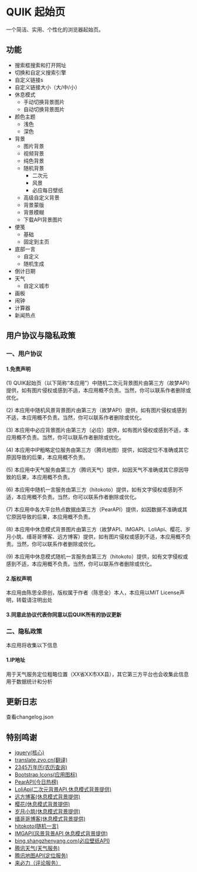 # QUIK 起始页

一个简洁、实用、个性化的浏览器起始页。

## 功能

- 搜索框搜索和打开网址
- 切换和自定义搜索引擎
- 自定义链接s
- 自定义链接大小（大/中/小）
- 休息模式
  - 手动切换背景图片 
  - 自动切换背景图片 
- 颜色主题
  - 浅色
  - 深色
- 背景
  - 图片背景
  - 视频背景
  - 纯色背景
  - 随机背景
    - 二次元
    - 风景
    - 必应每日壁纸
  - 高级自定义背景
  - 背景蒙版
  - 背景模糊
  - 下载API背景图片
- 便笺
  - 基础
  - 固定到主页
- 底部一言
  - 自定义
  - 随机生成
- 倒计日期
- 天气
  - 自定义城市
- 画板
- 闹钟
- 计算器
- 新闻热点

## 用户协议与隐私政策

### 一、用户协议

#### 1.免责声明

<p>(1) QUIK起始页（以下简称“本应用”）中随机二次元背景图片由第三方（故梦API）提供，如有图片侵权或感到不适，本应用概不负责。当然，你可以联系作者删除或优化。</p>
<p>(2) 本应用中随机风景背景图片由第三方（故梦API）提供，如有图片侵权或感到不适，本应用概不负责。当然，你可以联系作者删除或优化。</p>
<p>(3) 本应用中必应背景图片由第三方（必应）提供，如有图片侵权或感到不适，本应用概不负责。当然，你可以联系作者删除或优化。</p>
<p>(4) 本应用中IP粗略定位服务由第三方（腾讯地图）提供，如因定位不准确或其它原因导致的后果，本应用概不负责。</p>
<p>(5) 本应用中天气服务由第三方（腾讯天气）提供，如因天气不准确或其它原因导致的后果，本应用概不负责。</p>
<p>(6) 本应用中随机一言服务由第三方（hitokoto）提供，如有文字侵权或感到不适，本应用概不负责。当然，你可以联系作者删除或优化。</p>
<p>(7) 本应用中各大平台热点数据由第三方（PearAPI）提供，如因数据不准确或其它原因导致的后果，本应用概不负责。</p>
<p>(8) 本应用中休息模式背景图片由第三方（故梦API、IMGAPI、LoliApi、樱花、岁月小筑、缙哥哥博客、远方博客）提供，如有图片侵权或感到不适，本应用概不负责。当然，你可以联系作者删除或优化。</p>
<p>(9) 本应用中休息模式随机一言服务由第三方（hitokoto）提供，如有文字侵权或感到不适，本应用概不负责。当然，你可以联系作者删除或优化。</p>


#### 2.版权声明

本应用由陈思全原创，版权属于作者（陈思全）本人，本应用以MIT License声明，转载请注明出处

#### 3.同意此协议代表你同意以后QUIK所有的协议更新

### 二、隐私政策

本应用将收集以下信息
#### 1.IP地址

用于天气服务定位粗略位置（XX省XX市XX县），其它第三方平台也会收集此信息用于数据统计和分析

## 更新日志

查看changelog.json

## 特别鸣谢

<ul>
    <li><a href="https://jquery.com/" target="_blank">jquery(核心)</a></li>
    <li><a href="http://translate.zvo.cn/" target="_blank">translate.zvo.cn(翻译)</a></li>
    <li><a href="https://tools.2345.com/rili.htm" target="_blank">2345万年历(农历查询)</a></li>
    <li><a href="https://icons.getbootstrap.com/" target="_blank">Bootstrap Icons(应用图标)</a></li>
    <li><a href="https://api.pearktrue.cn/" target="_blank">PearAPI(今日热榜)</a></li>
    <li><a href="https://loliapi.com/" target="_blank">LoliApi(二次元背景API,休息模式背景提供)</a></li>
    <li><a href="https://blog.ltyuanfang.cn/" target="_blank">远方博客(休息模式背景提供)</a></li>
    <li><a href="https://dmoe.cc/" target="_blank">樱花(休息模式背景提供)</a></li>
    <li><a href="https://img.xjh.me/" target="_blank">岁月小筑(休息模式背景提供)</a></li>
    <li><a href="https://www.dujin.org/" target="_blank">缙哥哥博客(休息模式背景提供)</a></li>
    <li><a href="https://hitokoto.cn/" target="_blank">hitokoto(随机一言)</a></li>
    <li><a href="https://imgapi.cn/" target="_blank">IMGAPI(风景背景API,休息模式背景提供)</a></li>
    <li><a href="https://bing.shangzhenyang.com/" target="_blank">bing.shangzhenyang.com(必应壁纸API)</a></li>
    <li><a href="https://tianqi.qq.com/" target="_blank">腾讯天气(天气服务)</a></li>
    <li><a href="https://map.qq.com/" target="_blank">腾讯地图API(定位服务)</a></li>
    <li><a href="https://livere.com/" target="_blank">来必力（评论服务）</a></li>
  </ul>